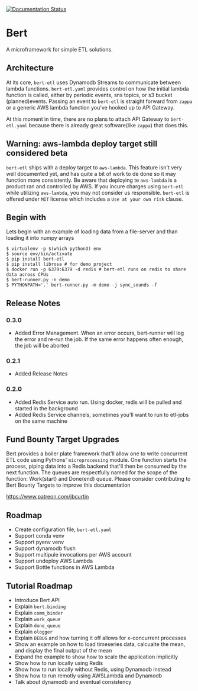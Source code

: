 [![Documentation Status](https://readthedocs.org/projects/bert-etl/badge/?version=latest)](https://bert-etl.readthedocs.io/en/latest/?badge=latest)

# Bert
A microframework for simple ETL solutions.


## Architecture

At its core, `bert-etl` uses Dynamodb Streams to communicate between lambda functions. `bert-etl.yaml` provides control on how the initial lambda function is called, either by periodic events, sns topics, or s3 bucket (planned)events. Passing an event to `bert-etl` is straight forward from `zappa` or a generic AWS lambda function you've hooked up to API Gateway.

At this moment in time, there are no plans to attach API Gateway to `bert-etl.yaml` because there is already great software(like `zappa`) that does this.

## Warning: aws-lambda deploy target still considered beta

`bert-etl` ships with a deploy target to `aws-lambda`. This feature isn't very well documented yet, and has quite a bit of work to de done so it may function more consistently. Be aware that deploying te `aws-lambda` is a product ran and controlled by AWS. If you incure charges using `bert-etl` while utilizing `aws-lambda`, you may not consider us responsible. `bert-etl` is offered under `MIT` license which includes a `Use at your own risk` clause.

## Begin with

Lets begin with an example of loading data from a file-server and than loading it into numpy arrays

```
$ virtualenv -p $(which python3) env
$ source env/bin/activate
$ pip install bert-etl
$ pip install librosa # for demo project
$ docker run -p 6379:6379 -d redis # bert-etl runs on redis to share data across CPUs
$ bert-runner.py -n demo
$ PYTHONPATH='.' bert-runner.py -m demo -j sync_sounds -f
```

## Release Notes

### 0.3.0

* Added Error Management. When an error occurs, bert-runner will log the error and re-run the job. If the same error happens often enough, the job will be aborted

### 0.2.1

* Added Release Notes

### 0.2.0

* Added Redis Service auto run. Using docker, redis will be pulled and started in the background
* Added Redis Service channels, sometimes you'll want to run to etl-jobs on the same machine

## Fund Bounty Target Upgrades

Bert provides a boiler plate framework that'll allow one to write concurrent ETL code using Pythons' `microprocessing` module. One function starts the process, piping data into a Redis backend that'll then be consumed by the next function. The queues are respectfully named for the scope of the function: Work(start) and Done(end) queue. Please consider contributing to Bert Bounty Targets to improve this documentation

https://www.patreon.com/jbcurtin


## Roadmap

* Create configuration file, `bert-etl.yaml`
* Support conda venv
* Support pyenv venv
* Support dynamodb flush
* Support multipule invocations per AWS account
* Support undeploy AWS Lambda
* Support Bottle functions in AWS Lambda


## Tutorial Roadmap

* Introduce Bert API
* Explain `bert.binding`
* Explain `comm_binder`
* Explain `work_queue`
* Explain `done_queue`
* Explain `ologger`
* Explain `DEBUG` and how turning it off allows for x-concurrent processes
* Show an example on how to load timeseries data, calcualte the mean, and display the final output of the mean
* Expand the example to show how to scale the application implicitly
* Show how to run locally using Redis
* Show how to run locally without Redis, using Dynamodb instead
* Show how to run remotly using AWSLambda and Dynamodb 
* Talk about dynamodb and eventual consistency

